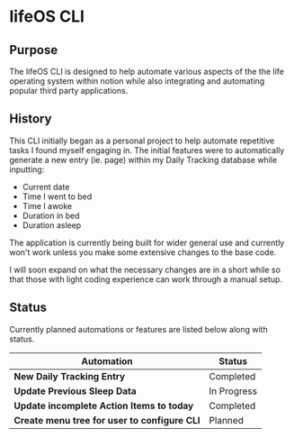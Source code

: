 # lifeOS CLI

## Purpose
The lifeOS CLI is designed to help automate various aspects of the the life operating system within notion while also integrating and automating popular third party applications.

## History
This CLI initially began as a personal project to help automate repetitive tasks I found myself engaging in. The initial features were to automatically generate a new entry (ie. page) within my Daily Tracking database while inputting:
- Current date
- Time I went to bed
- Time I awoke
- Duration in bed
- Duration asleep

The application is currently being built for wider general use and currently won't work unless you make some extensive changes to the base code. 

I will soon expand on what the necessary changes are in a short while so that those with light coding experience can work through a manual setup.

## Status
Currently planned automations or features are listed below along with status.

| Automation             | Status |
|------------------------|---------------|
| **New Daily Tracking Entry**  |  Completed |
| **Update Previous Sleep Data**      | In Progress  | 
| **Update incomplete Action Items to today**      | Completed  | 
| **Create menu tree for user to configure CLI**      | Planned  | 